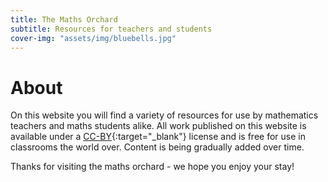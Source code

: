 ```yaml
---
title: The Maths Orchard
subtitle: Resources for teachers and students
cover-img: "assets/img/bluebells.jpg"
---
```


# About

On this website you will find a variety of resources for use by mathematics teachers and maths students alike. All work published on this website is available under a [CC-BY](https://creativecommons.org/licenses/by/2.0/legalcode){:target="_blank"} license and is free for use in classrooms the world over. Content is being gradually added over time.

Thanks for visiting the maths orchard - we hope you enjoy your stay!
